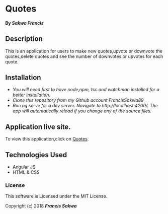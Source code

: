 # Quotes

#### By _**Sakwa Francis**_


## Description
This is an application for users to make new quotes,upvote or downvote the quotes,delete quotes and see the number of downvotes or upvotes for each quote.  


## Installation

* _You will need first to have node,npm, tsc and watchman installed for a better installation._
* _Clone this repository from my Github account FrancisSakwa89_
* _Run ng serve for a dev server. Navigate to http://localhost:4200/. The app will automatically reload if you change any of the source files._

## Application live site.

To view this application,click on [Quotes](https://FrancisSakwa.github.io/Quotes/).

## Technologies Used

* Angular JS
* HTML & CSS

### License

This software is Licensed under the MIT License.

Copyright (c) 2018 **_Francis Sakwa_**
